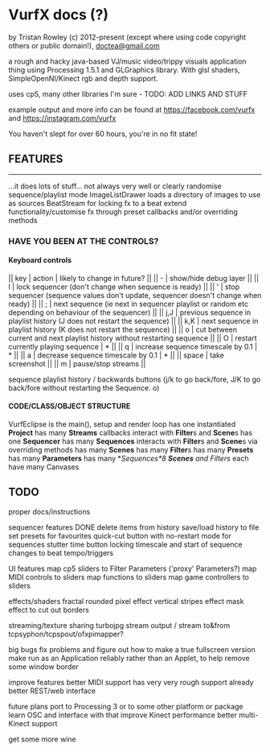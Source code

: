 # VurfX docs (?)

by Tristan Rowley (c) 2012-present (except where using code copyright others or public domain!), doctea@gmail.com

a rough and hacky java-based VJ/music video/trippy visuals application thing using Processing 1.5.1 and GLGraphics library.  With glsl shaders, SimpleOpenNI/Kinect rgb and depth support.

uses cp5, many other libraries I'm sure - TODO: ADD LINKS AND STUFF

example output and more info can be found at https://facebook.com/vurfx and https://instagram.com/vurfx

You haven't slept for over 60 hours, you're in no fit state!

## FEATURES
--------

...it does lots of stuff... not always very well or clearly
randomise sequence/playlist mode
ImageListDrawer loads a directory of images to use as sources
BeatStream for locking fx to a beat
extend functionality/customise fx through preset callbacks and/or overriding methods 

### HAVE YOU BEEN AT THE CONTROLS?

#### Keyboard controls

|| key | action | likely to change in future? ||
|| - | show/hide debug layer ||
|| l | lock sequencer (don't change when sequence is ready) ||
|| ' | stop sequencer (sequence values don't update, sequencer doesn't change when ready) ||
|| ; | next sequence (ie next in sequencer playlist or random etc depending on behaviour of the sequencer) ||
|| j,J | previous sequence in playlist history (J does not restart the sequence) ||
|| k,K | next sequence in playlist history (K does not restart the sequence) ||
|| o | cut between current and next playlist history without restarting sequence ||
|| O | restart currently playing sequence | * ||
|| q | increase sequence timescale by 0.1 | * ||
|| a | decrease sequence timescale by 0.1 | * ||
|| space | take screenshot ||
|| m | pause/stop streams ||

sequence playlist history / backwards buttons (j/k to go back/fore, J/K to go back/fore without restarting the Sequence. o)

#### CODE/CLASS/OBJECT STRUCTURE 

VurfEclipse is the main(), setup and render loop
	has one instantiated **Project**
		has many **Streams**
			callbacks interact with **Filter**s and **Scene**s
		has one **Sequencer**
			has many **Sequences**
				interacts with **Filter**s and **Scene**s via overriding methods
		has many **Scenes**
			has many **Filter**s
				has many **Presets**
				has many **Parameters**
			has many **Sequences*8
		**Scenes** and *Filters** each have many Canvases

## TODO

proper docs/instructions

sequencer features
	DONE 
	delete items from history
	save/load history to file
	set presets for favourites
	quick-cut button with no-restart mode for sequences
	stutter time button
	locking timescale and start of sequence changes to beat tempo/triggers

UI features
	map cp5 sliders to Filter Parameters ('proxy' Parameters?)
	map MIDI controls to sliders
	map functions to sliders
	map game controllers to sliders

effects/shaders
	fractal
	rounded pixel effect
	vertical stripes effect
	mask effect to cut out borders

streaming/texture sharing
	turbojpg stream output / stream to&from tcpsyphon/tcpspout/ofxpimapper?

big bugs
	fix problems and figure out how to make a true fullscreen version
	make run as an Application reliably rather than an Applet, to help remove some window border

improve features
	better MIDI support
		has very very rough support already
	better REST/web interface

future plans
	port to Processing 3 or to some other platform or package
	learn OSC and interface with that
	improve Kinect performance
	better multi-Kinect support

get some more wine

